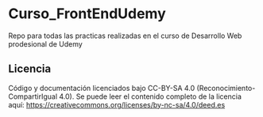 # Curso_FrontEndUdemy
Repo para todas las practicas realizadas en el curso de Desarrollo Web prodesional de Udemy

## Licencia
Código y documentación licenciados bajo CC-BY-SA 4.0 (Reconocimiento-CompartirIgual 4.0). Se puede leer el contenido completo de la licencia aquí: https://creativecommons.org/licenses/by-nc-sa/4.0/deed.es
